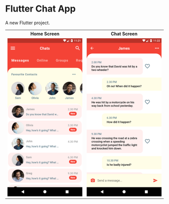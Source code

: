 # Flutter Chat App

A new Flutter project.


<table>
  <tr>
    <th>Home Screen</th>
     <th>Chat Screen</th>
  </tr>
  <tr>
    <td><img src="https://github.com/MSahirullah/Flutter-Chat-App/blob/main/img/Screenshot_1.png" width=300 ></td>
    <td><img src="https://github.com/MSahirullah/Flutter-Chat-App/blob/main/img/Screenshot_2.png" width=300></td>
  </tr>
 </table>
